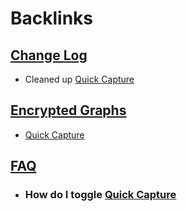 
# Backlinks
## [Change Log](<Change Log.md>)
- Cleaned up [Quick Capture](<Quick Capture.md>)

## [Encrypted Graphs](<Encrypted Graphs.md>)
- [Quick Capture](<Quick Capture.md>)

## [FAQ](<FAQ.md>)
- ### **How do I toggle** [Quick Capture](<Quick Capture.md>)

